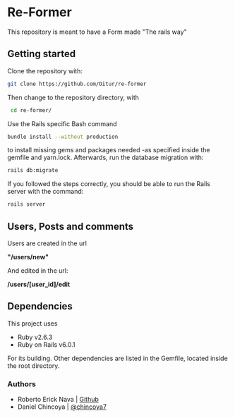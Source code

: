 # Re-Former

This repository is meant to have a Form made "The rails way" 

## Getting started

Clone the repository with:

```bash
git clone https://github.com/Oitur/re-former
```

Then change to the repository directory, with

```bash
 cd re-former/
```
Use the Rails specific Bash command
```bash
bundle install --without production
```
to install missing gems and packages needed -as specified inside the gemfile and yarn.lock. Afterwards, run the database migration with:

```bash
rails db:migrate
```

If you followed the steps correctly, you should be able to run the Rails server with the command:
```bash
rails server
```
## Users, Posts and comments
Users are created in the url

**"/users/new"**

And edited in the url:

**/users/[user_id]/edit**

## Dependencies

This project uses 
- Ruby v2.6.3
- Ruby on Rails v6.0.1

For its building. Other dependencies are listed in the Gemfile, located inside the root directory.  

### Authors

- Roberto Erick Nava | [Github](https://github.com/Oitur/re-former)
- Daniel Chincoya    | [@chincoya7](https://twitter.com/chincoya7)
